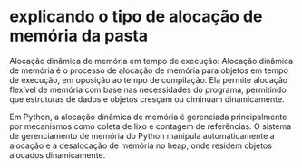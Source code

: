 # explicando o tipo de alocação de memória da pasta
Alocação dinâmica de memória em tempo de execução:
Alocação dinâmica de memória é o processo de alocação de memória para objetos em tempo de execução, em oposição ao tempo de compilação. Ela permite alocação flexível de memória com base nas necessidades do programa, permitindo que estruturas de dados e objetos cresçam ou diminuam dinamicamente.

Em Python, a alocação dinâmica de memória é gerenciada principalmente por mecanismos como coleta de lixo e contagem de referências. O sistema de gerenciamento de memória do Python manipula automaticamente a alocação e a desalocação de memória no heap, onde residem objetos alocados dinamicamente.
